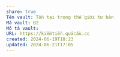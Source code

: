 ```yaml
---
share: true
Tên vault: Tồn tại trong thế giới tư bản
Mã vault: B2
Mô tả vault: 
URL: https://kiếmtiền.quảcầu.cc
created: 2024-06-19T10:23
updated: 2024-06-21T17:05
---
```

